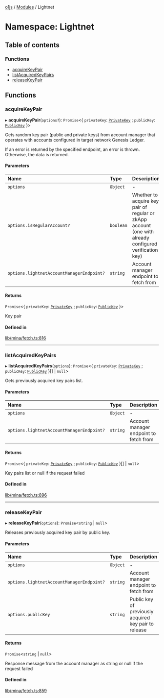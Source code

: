 [o1js](../README.md) / [Modules](../modules.md) / Lightnet

# Namespace: Lightnet

## Table of contents

### Functions

- [acquireKeyPair](Lightnet.md#acquirekeypair)
- [listAcquiredKeyPairs](Lightnet.md#listacquiredkeypairs)
- [releaseKeyPair](Lightnet.md#releasekeypair)

## Functions

### acquireKeyPair

▸ **acquireKeyPair**(`options?`): `Promise`\<\{ `privateKey`: [`PrivateKey`](../classes/PrivateKey.md) ; `publicKey`: [`PublicKey`](../classes/Types.PublicKey.md)  }\>

Gets random key pair (public and private keys) from account manager
that operates with accounts configured in target network Genesis Ledger.

If an error is returned by the specified endpoint, an error is thrown. Otherwise,
the data is returned.

#### Parameters

| Name | Type | Description |
| :------ | :------ | :------ |
| `options` | `Object` | - |
| `options.isRegularAccount?` | `boolean` | Whether to acquire key pair of regular or zkApp account (one with already configured verification key) |
| `options.lightnetAccountManagerEndpoint?` | `string` | Account manager endpoint to fetch from |

#### Returns

`Promise`\<\{ `privateKey`: [`PrivateKey`](../classes/PrivateKey.md) ; `publicKey`: [`PublicKey`](../classes/Types.PublicKey.md)  }\>

Key pair

#### Defined in

[lib/mina/fetch.ts:816](https://github.com/o1-labs/o1js/blob/6731ad3/src/lib/mina/fetch.ts#L816)

___

### listAcquiredKeyPairs

▸ **listAcquiredKeyPairs**(`options`): `Promise`\<\{ `privateKey`: [`PrivateKey`](../classes/PrivateKey.md) ; `publicKey`: [`PublicKey`](../classes/Types.PublicKey.md)  }[] \| ``null``\>

Gets previously acquired key pairs list.

#### Parameters

| Name | Type | Description |
| :------ | :------ | :------ |
| `options` | `Object` | - |
| `options.lightnetAccountManagerEndpoint?` | `string` | Account manager endpoint to fetch from |

#### Returns

`Promise`\<\{ `privateKey`: [`PrivateKey`](../classes/PrivateKey.md) ; `publicKey`: [`PublicKey`](../classes/Types.PublicKey.md)  }[] \| ``null``\>

Key pairs list or null if the request failed

#### Defined in

[lib/mina/fetch.ts:896](https://github.com/o1-labs/o1js/blob/6731ad3/src/lib/mina/fetch.ts#L896)

___

### releaseKeyPair

▸ **releaseKeyPair**(`options`): `Promise`\<`string` \| ``null``\>

Releases previously acquired key pair by public key.

#### Parameters

| Name | Type | Description |
| :------ | :------ | :------ |
| `options` | `Object` | - |
| `options.lightnetAccountManagerEndpoint?` | `string` | Account manager endpoint to fetch from |
| `options.publicKey` | `string` | Public key of previously acquired key pair to release |

#### Returns

`Promise`\<`string` \| ``null``\>

Response message from the account manager as string or null if the request failed

#### Defined in

[lib/mina/fetch.ts:859](https://github.com/o1-labs/o1js/blob/6731ad3/src/lib/mina/fetch.ts#L859)
